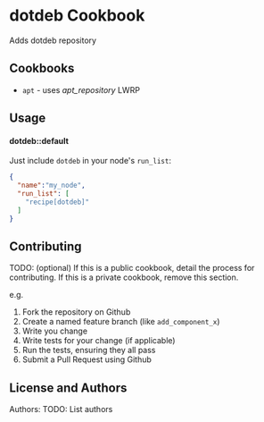 dotdeb Cookbook
===============
Adds dotdeb repository

Cookbooks
------------

- `apt` - uses _apt_repository_ LWRP

Usage
-----
#### dotdeb::default

Just include `dotdeb` in your node's `run_list`:

```json
{
  "name":"my_node",
  "run_list": [
    "recipe[dotdeb]"
  ]
}
```

Contributing
------------
TODO: (optional) If this is a public cookbook, detail the process for contributing. If this is a private cookbook, remove this section.

e.g.
1. Fork the repository on Github
2. Create a named feature branch (like `add_component_x`)
3. Write you change
4. Write tests for your change (if applicable)
5. Run the tests, ensuring they all pass
6. Submit a Pull Request using Github

License and Authors
-------------------
Authors: TODO: List authors
